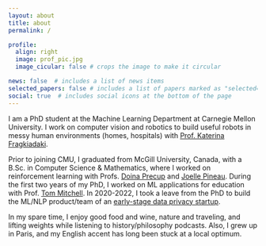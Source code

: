 ```yaml
---
layout: about
title: about
permalink: /

profile:
  align: right
  image: prof_pic.jpg
  image_cicular: false # crops the image to make it circular

news: false  # includes a list of news items
selected_papers: false # includes a list of papers marked as "selected={true}"
social: true  # includes social icons at the bottom of the page
---
```


I am a PhD student at the Machine Learning Department at Carnegie Mellon University. 
I work on computer vision and robotics to build useful robots in messy human environments (homes, hospitals) with [Prof. Katerina Fragkiadaki](https://www.cs.cmu.edu/~katef). 

Prior to joining CMU, I graduated from McGill University, Canada, with a B.Sc. in Computer Science & Mathematics, where I worked on reinforcement learning with Profs. [Doina Precup](https://www.cs.mcgill.ca/~dprecup/index.html) and [Joelle Pineau](https://www.cs.mcgill.ca/~jpineau). 
During the first two years of my PhD, I worked on ML applications for education with Prof. [Tom Mitchell](http://www.cs.cmu.edu/~tom/). 
In 2020-2022, I took a leave from the PhD to build the ML/NLP product/team of an [early-stage data privacy startup](https://www.relyance.ai/).

In my spare time, I enjoy good food and wine, nature and traveling, and lifting weights while listening to history/philosophy podcasts. 
Also, I grew up in Paris, and my English accent has long been stuck at a local optimum.
